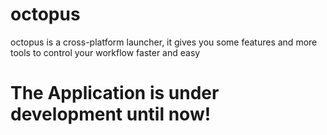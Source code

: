 # octopus
octopus is a cross-platform launcher, it gives you some features and more tools to control your workflow faster and easy

# The Application is under development until now!
